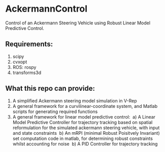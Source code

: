 # AckermannControl
Control of an Ackermann Steering Vehicle using Robust Linear Model Predictive Control.

## Requirements:
1. scipy
2. cvxopt
3. ROS: rospy
4. transforms3d

## What this repo can provide:
1. A simplified Ackermann steering model simulation in V-Rep
2. A general framework for a curvilinear-coordinate system, and Matlab scripts for generating required functions
3. A general framework for linear model predictive control:&nbsp;
  a) A Linear Model Predictive Controller for trajectory tracking based on spatial reformulation for the simulated ackermann steering vehicle, with input and state constraints&nbsp;
  b) An mRPI (minimal Robust Poisitvely Invariant) set computation code in matlab, for determining robust constraints       whilst accounting for noise&nbsp;
  b) A PID Controller for trajectory tracking&nbsp;
